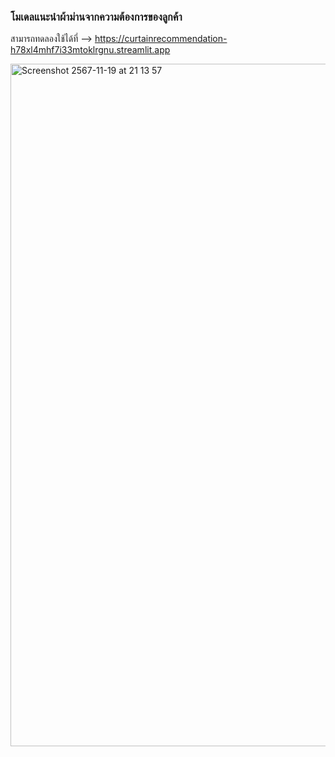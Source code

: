 ### โมเดลแนะนำผ้าม่านจากความต้องการของลูกค้า


สามารถทดลองใช้ได้ที่ --> https://curtainrecommendation-h78xl4mhf7i33mtoklrgnu.streamlit.app

<img width="1092" alt="Screenshot 2567-11-19 at 21 13 57" src="https://github.com/user-attachments/assets/5b6d0ca3-2f2e-4fac-9c21-e9b065a59b74">

